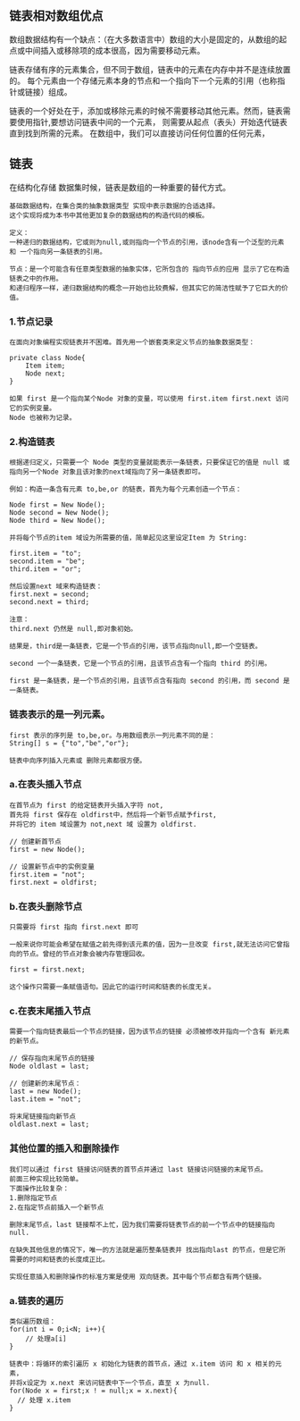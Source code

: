 ## 链表相对数组优点
数组数据结构有一个缺点：（在大多数语言中）数组的大小是固定的，从数组的起点或中间插入或移除项的成本很高，因为需要移动元素。

链表存储有序的元素集合，但不同于数组，链表中的元素在内存中并不是连续放置的。
每个元素由一个存储元素本身的节点和一个指向下一个元素的引用（也称指针或链接）组成。

链表的一个好处在于，添加或移除元素的时候不需要移动其他元素。然而，链表需要使用指针,要想访问链表中间的一个元素，
则需要从起点（表头）开始迭代链表直到找到所需的元素。 在数组中，我们可以直接访问任何位置的任何元素，

## 链表
在结构化存储 数据集时候，链表是数组的一种重要的替代方式。

```text
基础数据结构，在集合类的抽象数据类型 实现中表示数据的合适选择。
这个实现将成为本书中其他更加复杂的数据结构的构造代码的模板。

定义：
一种递归的数据结构，它或则为null,或则指向一个节点的引用，该node含有一个泛型的元素 和 一个指向另一条链表的引用。

节点：是一个可能含有任意类型数据的抽象实体，它所包含的 指向节点的应用 显示了它在构造链表之中的作用。
和递归程序一样，递归数据结构的概念一开始也比较费解，但其实它的简洁性赋予了它巨大的价值。
```

### 1.节点记录
```text
在面向对象编程实现链表并不困难。首先用一个嵌套类来定义节点的抽象数据类型：

private class Node{
    Item item;
    Node next;
}

如果 first 是一个指向某个Node 对象的变量，可以使用 first.item first.next 访问它的实例变量。
Node 也被称为记录。
```

### 2.构造链表
```
根据递归定义，只需要一个 Node 类型的变量就能表示一条链表，只要保证它的值是 null 或指向另一个Node 对象且该对象的next域指向了另一条链表即可。

例如：构造一条含有元素 to,be,or 的链表，首先为每个元素创造一个节点：

Node first = New Node();
Node second = New Node();
Node third = New Node();

并将每个节点的item 域设为所需要的值，简单起见这里设定Item 为 String:

first.item = "to";
second.item = "be";
third.item = "or";

然后设置next 域来构造链表：
first.next = second;
second.next = third;
```

```
注意：
third.next 仍然是 null,即对象初始。

结果是，third是一条链表，它是一个节点的引用，该节点指向null,即一个空链表。

second 一个一条链表，它是一个节点的引用，且该节点含有一个指向 third 的引用。

first 是一条链表，是一个节点的引用，且该节点含有指向 second 的引用，而 second 是一条链表。
```

### 链表表示的是一列元素。
```
first 表示的序列是 to,be,or。与用数组表示一列元素不同的是：
String[] s = {"to","be","or"};

链表中向序列插入元素或 删除元素都很方便。
```

### a.在表头插入节点
```
在首节点为 first 的给定链表开头插入字符 not,
首先将 first 保存在 oldfirst中，然后将一个新节点赋予first,
并将它的 item 域设置为 not,next 域 设置为 oldfirst.

// 创建新首节点
first = new Node();

// 设置新节点中的实例变量
first.item = "not";
first.next = oldfirst;
```

### b.在表头删除节点
```
只需要将 first 指向 first.next 即可

一般来说你可能会希望在赋值之前先得到该元素的值，因为一旦改变 first,就无法访问它曾指向的节点。曾经的节点对象会被内存管理回收。

first = first.next;

这个操作只需要一条赋值语句。因此它的运行时间和链表的长度无关。
```

### c.在表末尾插入节点

```
需要一个指向链表最后一个节点的链接，因为该节点的链接 必须被修改并指向一个含有 新元素的新节点。

// 保存指向末尾节点的链接
Node oldlast = last;

// 创建新的末尾节点：
last = new Node();
last.item = "not";

将末尾链接指向新节点
oldlast.next = last;
```

### 其他位置的插入和删除操作
```
我们可以通过 first 链接访问链表的首节点并通过 last 链接访问链接的末尾节点。
前面三种实现比较简单。
下面操作比较复杂：
1.删除指定节点
2.在指定节点前插入一个新节点

删除末尾节点，last 链接帮不上忙，因为我们需要将链表节点的前一个节点中的链接指向 null.

在缺失其他信息的情况下，唯一的方法就是遍历整条链表并 找出指向last 的节点，但是它所需要的时间和链表的长度成正比。

实现任意插入和删除操作的标准方案是使用 双向链表。其中每个节点都含有两个链接。
```

### a.链表的遍历
```
类似遍历数组：
for(int i = 0;i<N; i++){
	// 处理a[i]
}

链表中：将循环的索引遍历 x 初始化为链表的首节点，通过 x.item 访问 和 x 相关的元素，
并将x设定为 x.next 来访问链表中下一个节点，直至 x 为null.
for(Node x = first;x ! = null;x = x.next){
  // 处理 x.item
}
```
